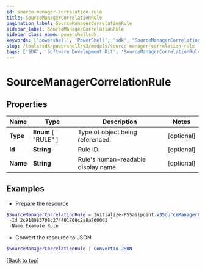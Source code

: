 ```yaml
---
id: source-manager-correlation-rule
title: SourceManagerCorrelationRule
pagination_label: SourceManagerCorrelationRule
sidebar_label: SourceManagerCorrelationRule
sidebar_class_name: powershellsdk
keywords: ['powershell', 'PowerShell', 'sdk', 'SourceManagerCorrelationRule', 'SourceManagerCorrelationRule'] 
slug: /tools/sdk/powershell/v3/models/source-manager-correlation-rule
tags: ['SDK', 'Software Development Kit', 'SourceManagerCorrelationRule', 'SourceManagerCorrelationRule']
---
```



# SourceManagerCorrelationRule

## Properties

Name | Type | Description | Notes
------------ | ------------- | ------------- | -------------
**Type** |  **Enum** [  "RULE" ] | Type of object being referenced. | [optional] 
**Id** | **String** | Rule ID. | [optional] 
**Name** | **String** | Rule's human-readable display name. | [optional] 

## Examples

- Prepare the resource
```powershell
$SourceManagerCorrelationRule = Initialize-PSSailpoint.V3SourceManagerCorrelationRule  -Type RULE `
 -Id 2c918085708c274401708c2a8a760001 `
 -Name Example Rule
```

- Convert the resource to JSON
```powershell
$SourceManagerCorrelationRule | ConvertTo-JSON
```


[[Back to top]](#) 

